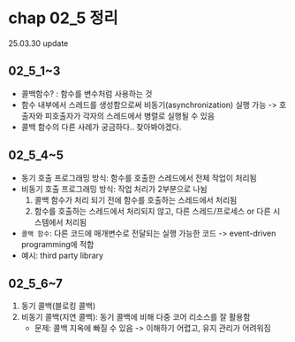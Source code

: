 # chap 02_5 정리 
25.03.30 update

## 02_5_1~3
* 콜백함수? : 함수를 변수처럼 사용하는 것 
* 함수 내부에서 스레드를 생성함으로써 비동기(asynchronization) 실행 가능 -> 호출자와 피호출자가 각자의 스레드에서 병렬로 실행될 수 있음 
* 콜백 함수의 다른 사례가 궁금하다.. 찾아봐야겠다. 

## 02_5_4~5
* 동기 호출 프로그래밍 방식: 함수를 호출한 스레드에서 전체 작업이 처리됨
* 비동기 호출 프로그래밍 방식: 작업 처리가 2부분으로 나뉨
    1. 콜백 함수가 처리 되기 전에 함수를 호출하는 스레드에서 처리됨
    2. 함수를 호출하는 스레드에서 처리되지 않고, 다른 스레드/프로세스 or 다른 시스템에서 처리됨 
* `콜백 함수`: 다른 코드에 매개변수로 전달되는 실행 가능한 코드 -> event-driven programming에 적합 
* 예시: third party library

## 02_5_6~7
1. 동기 콜백(블로킹 콜백)
2. 비동기 콜백(지연 콜백): 동기 콜백에 비해 다중 코어 리소스를 잘 활용함 
    * 문제: 콜백 지옥에 빠질 수 있음 -> 이해하기 어렵고, 유지 관리가 어려워짐 